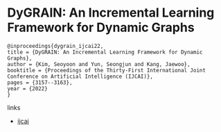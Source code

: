 # DyGRAIN: An Incremental Learning Framework for Dynamic Graphs

```
@inproceedings{dygrain_ijcai22,
title = {DyGRAIN: An Incremental Learning Framework for Dynamic Graphs},
author = {Kim, Seoyoon and Yun, Seongjun and Kang, Jaewoo},
booktitle = {Proceedings of the Thirty-First International Joint Conference on Artificial Intelligence (IJCAI)},
pages = {3157--3163},
year = {2022}
}
```

links
- [ijcai](https://www.ijcai.org/Proceedings/2022/438)
